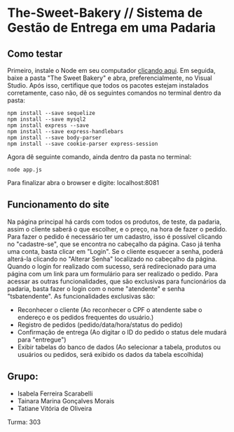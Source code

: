 # The-Sweet-Bakery // Sistema de Gestão de Entrega em uma Padaria

## Como testar

Primeiro, instale o Node em seu computador [clicando aqui](https://nodejs.org/pt-br/download/).
Em seguida, baixe a pasta "The Sweet Bakery" e abra, preferencialmente, no Visual Studio. Após isso, certifique que todos os pacotes estejam instalados corretamente, caso não, dê os seguintes comandos no terminal dentro da pasta:

```
npm install --save sequelize
npm install --save mysql2
npm install express --save
npm install --save express-handlebars
npm install --save body-parser
npm install --save cookie-parser express-session
 ```

Agora dê seguinte comando, ainda dentro da pasta no terminal:
```
node app.js
 ```
Para finalizar abra o browser e digite: localhost:8081

## Funcionamento do site

Na página principal há cards com todos os produtos, de teste, da padaria, assim o cliente saberá o que escolher, e o preço, na hora de fazer o pedido.
Para fazer o pedido é necessário ter um cadastro, isso é possível clicando no "cadastre-se", que se encontra no cabeçalho da página. Caso já tenha uma conta, basta clicar em "Login".
Se o cliente esquecer a senha, poderá alterá-la clicando no "Alterar Senha" localizado no cabeçalho da página.
Quando o login for realizado com sucesso, será redirecionado para uma página com um link para um formulário para ser realizado o pedido.
Para acessar as outras funcionalidades, que são exclusivas para funcionários da padaria, basta fazer o login com o nome "atendente" e senha "tsbatendente".
As funcionalidades exclusivas são: 
* Reconhecer o cliente (Ao reconhecer o CPF o atendente sabe o endereço e os pedidos frequentes do usuário.)
* Registro de pedidos (pedido/data/hora/status do pedido)
* Confirmação de entrega (Ao digitar o ID do pedido o status dele mudará para "entregue")
* Exibir tabelas do banco de dados (Ao selecionar a tabela, produtos ou usuários ou pedidos, será exibido os dados da tabela escolhida)

## Grupo:
* Isabela Ferreira Scarabelli
* Tainara Marina Gonçalves Morais
* Tatiane Vitória de Oliveira

Turma: 303
